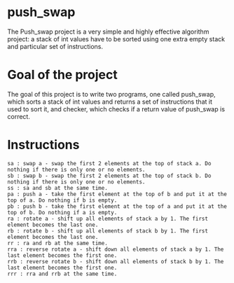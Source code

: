 # push_swap

The Push_swap project is a very simple and highly effective algorithm project: a stack
of int values have to be sorted using one extra empty stack and particular set of instructions.

# Goal of the project

The goal of this project is to write two programs, one called push_swap, which sorts
a stack of int values and returns a set of instructions that it used to sort it, and checker, which
checks if a return value of push_swap is correct.

# Instructions

	sa : swap a - swap the first 2 elements at the top of stack a. Do nothing if there is only one or no elements.
	sb : swap b - swap the first 2 elements at the top of stack b. Do nothing if there is only one or no elements.
	ss : sa and sb at the same time.
	pa : push a - take the first element at the top of b and put it at the top of a. Do nothing if b is empty.
	pb : push b - take the first element at the top of a and put it at the top of b. Do nothing if a is empty.
	ra : rotate a - shift up all elements of stack a by 1. The first element becomes the last one.
	rb : rotate b - shift up all elements of stack b by 1. The first element becomes the last one.
	rr : ra and rb at the same time.
	rra : reverse rotate a - shift down all elements of stack a by 1. The last element becomes the first one.
	rrb : reverse rotate b - shift down all elements of stack b by 1. The last element becomes the first one.
	rrr : rra and rrb at the same time.
